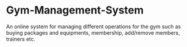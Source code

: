 # Gym-Management-System
An online system for managing different operations for the gym such as buying packages and equipments, membership, add/remove members, trainers etc.
